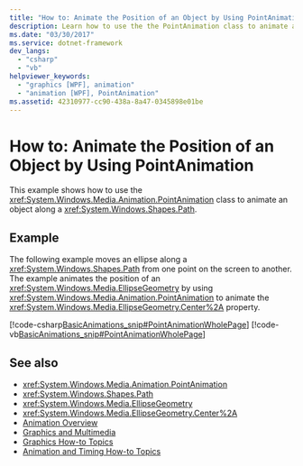 ```yaml
---
title: "How to: Animate the Position of an Object by Using PointAnimation"
description: Learn how to use the the PointAnimation class to animate an object along a Path from one point on the screen to another.
ms.date: "03/30/2017"
ms.service: dotnet-framework
dev_langs: 
  - "csharp"
  - "vb"
helpviewer_keywords: 
  - "graphics [WPF], animation"
  - "animation [WPF], PointAnimation"
ms.assetid: 42310977-cc90-438a-8a47-0345898e01be
---
```

# How to: Animate the Position of an Object by Using PointAnimation

This example shows how to use the <xref:System.Windows.Media.Animation.PointAnimation> class to animate an object along a <xref:System.Windows.Shapes.Path>.  
  
## Example  

 The following example moves an ellipse along a <xref:System.Windows.Shapes.Path> from one point on the screen to another. The example animates the position of an <xref:System.Windows.Media.EllipseGeometry> by using <xref:System.Windows.Media.Animation.PointAnimation> to animate the <xref:System.Windows.Media.EllipseGeometry.Center%2A> property.  
  
 [!code-csharp[BasicAnimations_snip#PointAnimationWholePage](~/samples/snippets/csharp/VS_Snippets_Wpf/BasicAnimations_snip/CSharp/PointAnimationExample.cs#pointanimationwholepage)]
 [!code-vb[BasicAnimations_snip#PointAnimationWholePage](~/samples/snippets/visualbasic/VS_Snippets_Wpf/BasicAnimations_snip/VisualBasic/PointAnimationExample.vb#pointanimationwholepage)]  
  
## See also

- <xref:System.Windows.Media.Animation.PointAnimation>
- <xref:System.Windows.Shapes.Path>
- <xref:System.Windows.Media.EllipseGeometry>
- <xref:System.Windows.Media.EllipseGeometry.Center%2A>
- [Animation Overview](animation-overview.md)
- [Graphics and Multimedia](index.md)
- [Graphics How-to Topics](graphics-how-to-topics.md)
- [Animation and Timing How-to Topics](animation-and-timing-how-to-topics.md)
